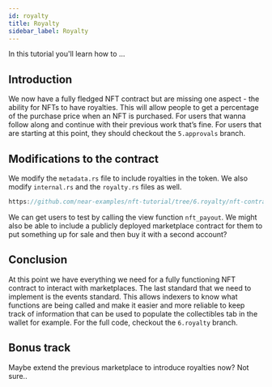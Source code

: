 ```yaml
---
id: royalty
title: Royalty
sidebar_label: Royalty
---
```


In this tutorial you'll learn how to ...

## Introduction

We now have a fully fledged NFT contract but are missing one aspect - the ability for NFTs to have royalties. This will allow people to get a percentage of the purchase price when an NFT is purchased. For users that wanna follow along and continue with their previous work that’s fine. For users that are starting at this point, they should checkout the `5.approvals` branch. 

## Modifications to the contract

We modify the `metadata.rs` file to include royalties in the token. We also modify `internal.rs` and the `royalty.rs` files as well.

```rust reference
https://github.com/near-examples/nft-tutorial/tree/6.royalty/nft-contract/src/lib.rs#L1-L3
```

We can get users to test by calling the view function `nft_payout`. We might also be able to include a publicly deployed marketplace contract for them to put something up for sale and then buy it with a second account? 

## Conclusion

At this point we have everything we need for a fully functioning NFT contract to interact with marketplaces. The last standard that we need to implement is the events standard. This allows indexers to know what functions are being called and make it easier and more reliable to keep track of information that can be used to populate the collectibles tab in the wallet for example. For the full code, checkout the `6.royalty` branch. 

## Bonus track

Maybe extend the previous marketplace to introduce royalties now? Not sure.. 
